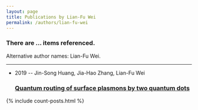 ```yaml
---
layout: page
title: Publications by Lian-Fu Wei
permalink: /authors/lian-fu-wei
---
```


<h3 id="number-posts">There are ... items referenced.</h3>
<p id='info-authors'>Alternative author names: Lian-Fu Wei.</p>
<hr />
<ul class="post-list">
<li><span class='post-meta'>2019 -- Jin-Song Huang, Jia-Hao Zhang, Lian-Fu Wei</span><h3><a class='post-link' href="{{ site.baseurl }}/quantum-routing-of-surface-plasmons-by-two-quantum-dots">Quantum routing of surface plasmons by two quantum dots</a></h3></li>

</ul>
{% include count-posts.html %}
